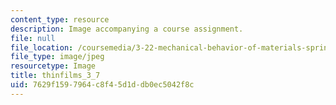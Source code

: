 ```yaml
---
content_type: resource
description: Image accompanying a course assignment.
file: null
file_location: /coursemedia/3-22-mechanical-behavior-of-materials-spring-2008/7629f1597964c8f45d1ddb0ec5042f8c_thinfilms_3_7.jpg
file_type: image/jpeg
resourcetype: Image
title: thinfilms_3_7
uid: 7629f159-7964-c8f4-5d1d-db0ec5042f8c
---
```

